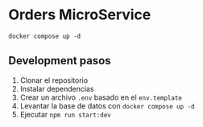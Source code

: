 # Orders MicroService

```
docker compose up -d
```

## Development pasos

1. Clonar el repositorio
2. Instalar dependencias
3. Crear un archivo `.env` basado en el `env.template`
4. Levantar la base de datos con `docker compose up -d`
5. Ejecutar `npm run start:dev`

```

```
